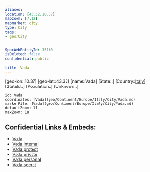 ```yaml
---
aliases: 
location: [43.32,10.37]
mapzoom: [7,12] 
mapmarker: city 
type: City
tags:
- geo/City


SpocWebEntityId: 35160
isDeleted: false
confidential: public

title: Vada
---
```

[geo-lon::10.37]
[geo-lat::43.32]
[name::Vada]
[State::]
[Country::[Italy](geo/Continent/Europe/Italy.md)]
[StateId::]
[Population::]
[Unknown::]


```leaflet
id: Vada
coordinates: [Vada](geo/Continent/Europe/Italy/City/Vada.md)
markerFile: [Vada](geo/Continent/Europe/Italy/City/Vada.md)
defaultZoom: 11 
maxZoom: 18
```


## Confidential Links & Embeds: 
- [Vada](../../../../../../_public/geo/Continent/Europe/Italy/City/Vada.md) 
- [Vada.internal](../../../../../../_internal/geo/Continent/Europe/Italy/City/Vada.internal.md) 
- [Vada.protect](../../../../../../_protect/geo/Continent/Europe/Italy/City/Vada.protect.md) 
- [Vada.private](../../../../../../_private/geo/Continent/Europe/Italy/City/Vada.private.md) 
- [Vada.personal](../../../../../../_personal/geo/Continent/Europe/Italy/City/Vada.personal.md) 
- [Vada.secret](../../../../../../_secret/geo/Continent/Europe/Italy/City/Vada.secret.md) 
